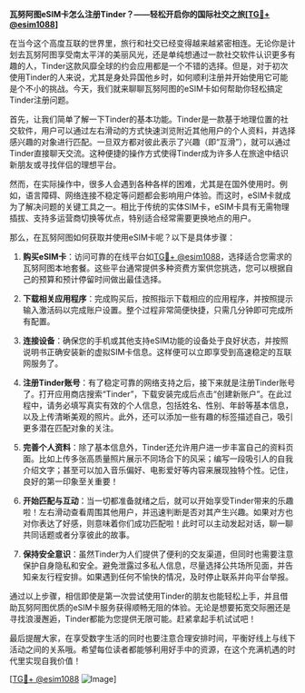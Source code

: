 **瓦努阿图eSIM卡怎么注册Tinder？——轻松开启你的国际社交之旅[[TG💪+ @esim1088](https://t.me/s/esim1088)]**

在当今这个高度互联的世界里，旅行和社交已经变得越来越紧密相连。无论你是计划去瓦努阿图享受南太平洋的美丽风光，还是单纯想通过一款社交软件认识更多有趣的人，Tinder这款风靡全球的约会应用都是一个不错的选择。但是，对于初次使用Tinder的人来说，尤其是身处异国他乡时，如何顺利注册并开始使用它可能是个不小的挑战。今天，我们就来聊聊瓦努阿图的eSIM卡如何帮助你轻松搞定Tinder注册问题。

首先，让我们简单了解一下Tinder的基本功能。Tinder是一款基于地理位置的社交软件，用户可以通过左右滑动的方式快速浏览附近其他用户的个人资料，并选择感兴趣的对象进行匹配。一旦双方都对彼此表示了兴趣（即“互滑”），就可以通过Tinder直接聊天交流。这种便捷的操作方式使得Tinder成为许多人在旅途中结识新朋友或寻找伴侣的理想平台。

然而，在实际操作中，很多人会遇到各种各样的困难，尤其是在国外使用时。例如，语言障碍、网络连接不稳定等问题都会影响用户体验。而这时，eSIM卡就成为了解决问题的关键工具之一。相比于传统的实体SIM卡，eSIM卡具有无需物理插拔、支持多运营商切换等优点，特别适合经常需要更换地点的用户。

那么，在瓦努阿图如何获取并使用eSIM卡呢？以下是具体步骤：

1. **购买eSIM卡**：访问可靠的在线平台如[TG💪+ @esim1088](https://t.me/s/esim1088)，选择适合您需求的瓦努阿图本地套餐。这些平台通常提供多种资费方案供您挑选，您可以根据自己的预算和预计停留时间做出最佳选择。

2. **下载相关应用程序**：完成购买后，按照指示下载相应的应用程序，并按照提示输入激活码以完成账户设置。整个过程非常简便快捷，只需几分钟即可完成所有配置。

3. **连接设备**：确保您的手机或其他支持eSIM功能的设备处于良好状态，并按照说明书正确安装新的虚拟SIM卡信息。这样便可以立即享受到高速稳定的互联网服务了。

4. **注册Tinder账号**：有了稳定可靠的网络支持之后，接下来就是注册Tinder账号了。打开应用商店搜索“Tinder”，下载安装完成后点击“创建新账户”。在此过程中，请务必填写真实有效的个人信息，包括姓名、性别、年龄等基本信息，以及上传清晰美观的照片。此外，还可以添加一些有趣的标签描述自己，吸引更多潜在匹配对象的关注。

5. **完善个人资料**：除了基本信息外，Tinder还允许用户进一步丰富自己的资料页面。比如上传多张高质量照片展示不同场合下的风采；编写一段吸引人的自我介绍文字；甚至可以加入音乐偏好、电影爱好等内容来展现独特个性。记住，良好的第一印象至关重要！

6. **开始匹配与互动**：当一切都准备就绪之后，就可以开始享受Tinder带来的乐趣啦！左右滑动查看周围其他用户，并迅速判断是否对其产生兴趣。如果对方也对你表达了好感，则意味着你们成功匹配啦！此时可以主动发起对话，聊一聊共同话题或者分享彼此的故事。

7. **保持安全意识**：虽然Tinder为人们提供了便利的交友渠道，但同时也需要注意保护自身隐私和安全。避免泄露过多私人信息，尽量选择公共场所见面，并告知亲友行程安排。如果遇到任何不愉快的情况，及时停止联系并向平台举报。

通过以上步骤，相信即使是第一次尝试使用Tinder的朋友也能轻松上手，并且借助瓦努阿图优质的eSIM卡服务获得顺畅无阻的体验。无论是想要拓宽交际圈还是寻找浪漫邂逅，Tinder都能为您提供无限可能。赶紧拿起手机试试吧！

最后提醒大家，在享受数字生活的同时也要注意合理安排时间，平衡好线上与线下活动之间的关系哦。希望每位读者都能够利用好手中的资源，在这个充满机遇的时代里实现自我价值！

[[TG💪+ @esim1088](https://t.me/s/esim1088) ![Image](https://i.postimg.cc/4NQfJmqS/Snipaste-2025-05-13-00-14-12.png)]